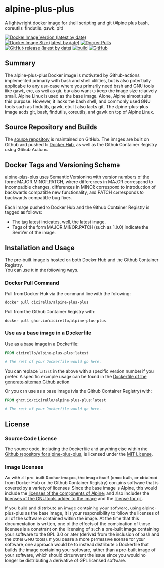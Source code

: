 # alpine-plus-plus
A lightweight docker image for shell scripting and git (Alpine plus bash, coreutils, findutils, gawk, git)

[![Docker Image Version (latest by date)](https://img.shields.io/docker/v/cicirello/alpine-plus-plus?label=Docker%20Hub&logo=docker)](https://hub.docker.com/r/cicirello/alpine-plus-plus)
[![Docker Image Size (latest by date)](https://img.shields.io/docker/image-size/cicirello/alpine-plus-plus?logo=docker)](https://hub.docker.com/r/cicirello/alpine-plus-plus)
[![Docker Pulls](https://img.shields.io/docker/pulls/cicirello/alpine-plus-plus?logo=docker)](https://hub.docker.com/r/cicirello/alpine-plus-plus)
[![GitHub release (latest by date)](https://img.shields.io/github/v/release/cicirello/alpine-plus-plus?logo=github)](https://github.com/cicirello/alpine-plus-plus/releases)
[![build](https://github.com/cicirello/alpine-plus-plus/workflows/build/badge.svg)](https://github.com/cicirello/alpine-plus-plus/actions)
[![GitHub](https://img.shields.io/github/license/cicirello/alpine-plus-plus)](https://github.com/cicirello/alpine-plus-plus/blob/master/LICENSE)

## Summary
The alpine-plus-plus Docker image is motivated by 
Github-actions implemented primarily with bash 
and shell utilities, but is also potentially 
applicable to any use-case where you primarily 
need bash and GNU tools like gawk, etc, as well 
as git, but also want to keep the image size 
relatively small. Alpine Linux is used as the base 
image. Alone, Alpine almost suits this purpose. 
However, it lacks the bash shell, and commonly 
used GNU tools such as findutils, gawk, etc. It 
also lacks git. The alpine-plus-plus image adds 
git, bash, findutils, coreutils, and gawk on top 
of Alpine Linux.


## Source Repository and Builds

The [source repository](https://github.com/cicirello/alpine-plus-plus) is maintained on GitHub.  The images are built on Github and pushed to [Docker Hub](https://hub.docker.com/r/cicirello/alpine-plus-plus), as well as the Github Container Registry using Github Actions.


## Docker Tags and Versioning Scheme

alpine-plus-plus uses [Semantic Versioning](https://semver.org/) with 
version numbers of the form: MAJOR.MINOR.PATCH, where differences in 
MAJOR correspond to incompatible changes, differences in MINOR 
correspond to introduction of backwards compatible new functionality, 
and PATCH corresponds to backwards compatible bug fixes.

Each image pushed to Docker Hub and the Github Container Registry is tagged as follows:
* The tag latest indicates, well, the latest image.
* Tags of the form MAJOR.MINOR.PATCH (such as 1.0.0) indicate the SemVer of the image.


## Installation and Usage

The pre-built image is hosted on both Docker Hub and the Github Container Registry.  
You can use it in the following ways.

### Docker Pull Command

Pull from Docker Hub via the command line with the following:

```
docker pull cicirello/alpine-plus-plus
```

Pull from the Github Container Registry with:

```
docker pull ghcr.io/cicirello/alpine-plus-plus
```


### Use as a base image in a Dockerfile

Use as a base image in a Dockerfile:

```Dockerfile
FROM cicirello/alpine-plus-plus:latest

# The rest of your Dockerfile would go here.
```

You can replace `latest` in the above with 
a specific version number if you prefer.
A specific example usage can be found in the [Dockerfile
of the generate-sitemap Github 
action](https://github.com/cicirello/generate-sitemap/blob/master/Dockerfile).

Or you can use as a base image (via the Github Container Registry) with:

```Dockerfile
FROM ghcr.io/cicirello/alpine-plus-plus:latest

# The rest of your Dockerfile would go here.
```


## License
### Source Code License
The source code, including the Dockerfile and anything
else within the [Github repository for alpine-plus-plus](https://github.com/cicirello/alpine-plus-plus), is licensed under the
[MIT License](https://github.com/cicirello/alpine-plus-plus/blob/master/LICENSE).

### Image Licenses
As with all pre-built Docker images, the image itself (once built, or obtained from
Docker Hub or the Github Container Registry) contains software that is covered by a
variety of licenses. Since the base image is Alpine, this would include
the [licenses of the components of Alpine](https://pkgs.alpinelinux.org/);
and also includes the [licenses of the GNU tools added to the image](https://www.gnu.org/licenses/gpl-3.0.en.html)
and the [license for git](https://git-scm.com/).  

If you build and distribute an image containing your software, 
using alpine-plus-plus as the base image, it
is your responsibility to follow the licenses of all of the
software contained within the image.  At the time that this documentation
is written, one of the effects of the combination of those licenses is
a constraint on the licensing of such a pre-built image containing 
your software to the GPL 3.0 or later (derived from the inclusion of bash 
and the other GNU tools).  If you desire a more permissive license
for your software, one approach would be to instead distribute a
Dockerfile that builds the image containing your software, 
rather than a pre-built image of your software, which should circumvent the
issue since you would no longer be distributing a derivative of 
GPL licensed software.
